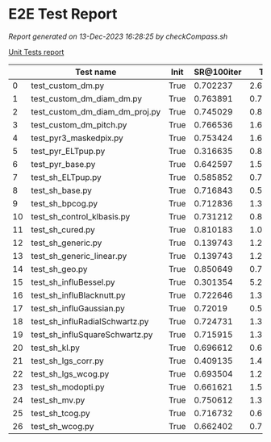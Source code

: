 # E2E Test Report

*Report generated on 13-Dec-2023 16:28:25 by checkCompass.sh*

[Unit Tests report](report_unit_test.html)



|    | Test name                      | Init   |   SR@100iter |   T Init |      T Loop |
|----|--------------------------------|--------|--------------|----------|-------------|
|  0 | test_custom_dm.py              | True   |     0.702237 | 2.65906  | 0.000797563 |
|  1 | test_custom_dm_diam_dm.py      | True   |     0.763891 | 0.71554  | 0.000923557 |
|  2 | test_custom_dm_diam_dm_proj.py | True   |     0.745029 | 0.809644 | 0.00091217  |
|  3 | test_custom_dm_pitch.py        | True   |     0.766536 | 1.64556  | 0.00105215  |
|  4 | test_pyr3_maskedpix.py         | True   |     0.753424 | 1.67135  | 0.0026755   |
|  5 | test_pyr_ELTpup.py             | True   |     0.316635 | 0.853995 | 0.00266004  |
|  6 | test_pyr_base.py               | True   |     0.642597 | 1.57383  | 0.0024805   |
|  7 | test_sh_ELTpup.py              | True   |     0.585852 | 0.796083 | 0.00103906  |
|  8 | test_sh_base.py                | True   |     0.716843 | 0.554942 | 0.00133238  |
|  9 | test_sh_bpcog.py               | True   |     0.712836 | 1.36227  | 0.00093524  |
| 10 | test_sh_control_klbasis.py     | True   |     0.731212 | 0.829018 | 0.00195867  |
| 11 | test_sh_cured.py               | True   |     0.810183 | 1.07083  | 0.00182904  |
| 12 | test_sh_generic.py             | True   |     0.139743 | 1.27459  | 0.000927293 |
| 13 | test_sh_generic_linear.py      | True   |     0.139743 | 1.28799  | 0.00118253  |
| 14 | test_sh_geo.py                 | True   |     0.850649 | 0.726012 | 0.00082062  |
| 15 | test_sh_influBessel.py         | True   |     0.301354 | 5.24004  | 0.00105889  |
| 16 | test_sh_influBlacknutt.py      | True   |     0.722646 | 1.37076  | 0.000927655 |
| 17 | test_sh_influGaussian.py       | True   |     0.72019  | 0.549948 | 0.000949238 |
| 18 | test_sh_influRadialSchwartz.py | True   |     0.724731 | 1.34761  | 0.000993631 |
| 19 | test_sh_influSquareSchwartz.py | True   |     0.715915 | 1.38254  | 0.00095608  |
| 20 | test_sh_kl.py                  | True   |     0.696612 | 0.611769 | 0.000764683 |
| 21 | test_sh_lgs_corr.py            | True   |     0.409135 | 1.44882  | 0.00116419  |
| 22 | test_sh_lgs_wcog.py            | True   |     0.693504 | 1.21939  | 0.00105908  |
| 23 | test_sh_modopti.py             | True   |     0.661621 | 1.55592  | 0.000893856 |
| 24 | test_sh_mv.py                  | True   |     0.750612 | 1.38533  | 0.00112737  |
| 25 | test_sh_tcog.py                | True   |     0.716732 | 0.671239 | 0.00101485  |
| 26 | test_sh_wcog.py                | True   |     0.662402 | 0.717436 | 0.00185115  |